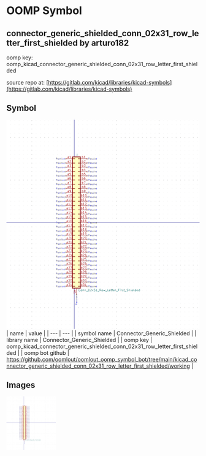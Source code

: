 # OOMP Symbol  
## connector_generic_shielded_conn_02x31_row_letter_first_shielded  by arturo182  
  
oomp key: oomp_kicad_connector_generic_shielded_conn_02x31_row_letter_first_shielded  
  
source repo at: [https://gitlab.com/kicad/libraries/kicad-symbols](https://gitlab.com/kicad/libraries/kicad-symbols)  
## Symbol  
  
[![working.png](working_600.png)](working.png)  
| name | value | 
| --- | --- | 
| symbol name | Connector_Generic_Shielded | 
| library name | Connector_Generic_Shielded | 
| oomp key | oomp_kicad_connector_generic_shielded_conn_02x31_row_letter_first_shielded | 
| oomp bot github | https://github.com/oomlout/oomlout_oomp_symbol_bot/tree/main/kicad_connector_generic_shielded_conn_02x31_row_letter_first_shielded/working | 
## Images  
  
[![working.png](working_140.png)](working.png)  
